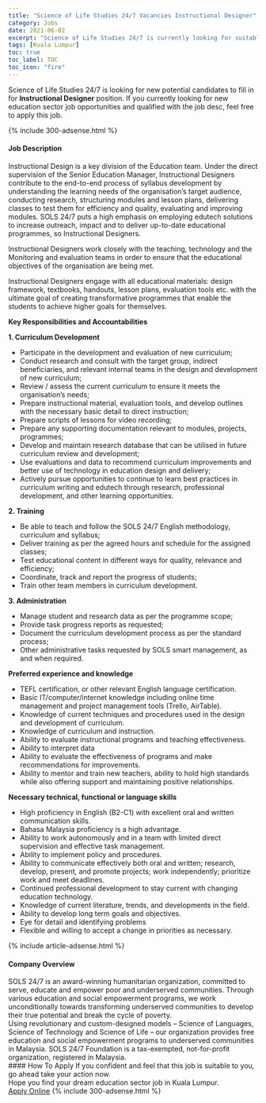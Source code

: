 ```yaml
---
title: "Science of Life Studies 24/7 Vacancies Instructional Designer" 
category: Jobs 
date: 2021-06-02 
excerpt: "Science of Life Studies 24/7 is currently looking for suitable person to fill in the Instructional Designer which positioned at Kuala Lumpur" 
tags: [Kuala Lumpur] 
toc: true 
toc_label: TOC 
toc_icon: "fire" 
--- 
```


<p>Science of Life Studies 24/7 is looking for new potential candidates to fill in for <b>Instructional Designer</b> position. If you currently looking for new education sector job opportunities and qualified with the job desc, feel free to apply this job.
</p>{% include 300-adsense.html %} 
<div><div><h4>Job Description</h4></div><div><div><span><div><p>Instructional Design is a key division of the Education team. Under the direct supervision of the Senior Education Manager, Instructional Designers contribute to the end-to-end process of syllabus development by understanding the learning needs of the organisation&#8217;s target audience, conducting research, structuring modules and lesson plans, delivering classes to test them for efficiency and quality, evaluating and improving modules. SOLS 24/7 puts a high emphasis on employing edutech solutions to increase outreach, impact and to deliver up-to-date educational programmes, so Instructional Designers.</p><p>Instructional Designers work closely with the teaching, technology and the Monitoring and evaluation teams in order to ensure that the educational objectives of the organisation are being met.&#160;</p><p>Instructional Designers engage with all educational materials: design framework, textbooks, handouts, lesson plans, evaluation tools etc. with the ultimate goal of creating transformative programmes that enable the students to achieve higher goals for themselves.</p><p><strong>Key Responsibilities and Accountabilities</strong></p><p><strong>1. Curriculum Development&#160;</strong></p><ul><li>Participate in the development and evaluation of new curriculum;</li><li>Conduct research and consult with the target group, indirect beneficiaries, and relevant internal teams in the design and development of new curriculum;</li><li>Review / assess the current curriculum to ensure it meets the organisation&#8217;s needs;</li><li>Prepare instructional material, evaluation tools, and develop outlines with the necessary basic detail to direct instruction;</li><li>Prepare scripts of lessons for video recording;</li><li>Prepare any supporting documentation relevant to modules, projects, programmes;</li><li>Develop and maintain research database that can be utilised in future curriculum review and development;&#160;</li><li>Use evaluations and data to recommend curriculum improvements and better use of technology in education design and delivery;</li><li>Actively pursue opportunities to continue to learn best practices in curriculum writing and edutech through research, professional development, and other learning opportunities.</li></ul><p><strong>2. Training&#160;</strong></p><ul><li>Be able to teach and follow the SOLS 24/7 English methodology, curriculum and syllabus;</li><li>Deliver training as per the agreed hours and schedule for the assigned classes;&#160;</li><li>Test educational content in different ways for quality, relevance and efficiency;&#160;</li><li>Coordinate, track and report the progress of students;</li><li>Train other team members in curriculum development.&#160;</li></ul><p><strong>3. Administration&#160;</strong></p><ul><li>Manage student and research data as per the programme scope;</li><li>Provide task progress reports as requested;</li><li>Document the curriculum development process as per the standard process;</li><li>Other administrative tasks requested by SOLS smart management, as and when required.</li></ul><p><strong>Preferred experience and knowledge</strong></p><ul><li>TEFL certification, or other relevant English language certification.</li><li>Basic IT/computer/internet knowledge including online time management and project management tools (Trello, AirTable).&#160;</li><li>Knowledge of current techniques and procedures used in the design and development of curriculum.</li><li>Knowledge of curriculum and instruction.</li><li>Ability to evaluate instructional programs and teaching effectiveness.</li><li>Ability to interpret data&#160;</li><li>Ability to evaluate the effectiveness of programs and make recommendations for improvements.&#160;</li><li>Ability to mentor and train new teachers, ability to hold high standards while also offering support and maintaining positive relationships.</li></ul><p><strong>Necessary technical, functional or language skills</strong></p><ul><li>High proficiency in English (B2-C1) with excellent oral and written communication skills.</li><li>Bahasa Malaysia proficiency is a high advantage.</li><li>Ability to work autonomously and in a team with limited direct supervision and effective task management.</li><li>Ability to implement policy and procedures.</li><li>Ability to communicate effectively both oral and written; research, develop, present, and promote projects; work independently; prioritize work and meet deadlines.</li><li>Continued professional development to stay current with changing education technology.</li><li>Knowledge of current literature, trends, and developments in the field.&#160;</li><li>Ability to develop long term goals and objectives.&#160;</li><li>Eye for detail and identifying problems</li><li>Flexible and willing to accept a change in priorities as necessary.</li></ul></div></span></div></div></div> 
{% include article-adsense.html %} 
<div><div><h4>Company Overview</h4></div><div><div><span><div><div>
	SOLS 24/7 is an award-winning humanitarian organization, committed to serve, educate and empower poor and underserved communities. Through various education and social empowerment programs, we work unconditionally towards transforming underserved communities to develop their true potential and break the cycle of poverty.</div>
<div>
	Using revolutionary and custom-designed models &#8211; Science of Languages, Science of Technology and Science of Life &#8211; our organization provides free education and social empowerment programs to underserved communities in Malaysia. SOLS 24/7 Foundation is a tax-exempted, not-for-profit organization, registered in Malaysia.</div></div></span></div></div></div> 
#### How To Apply 
If you confident and feel that this job is suitable to you, go ahead take your action now. <br/> 
Hope you find your dream education sector job in Kuala Lumpur. <br/> 
<a href="https://www.jobstreet.com.my/en/job/instructional-designer-4573589?jobId=jobstreet-my-job-4573589" class="btn btn--info" target="_blank" rel="nofollow noopenner">Apply Online</a> 
{% include 300-adsense.html %} 